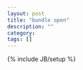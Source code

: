 ```yaml
---
layout: post
title: "bundle open"
description: ""
category: 
tags: []
---
```

{% include JB/setup %}
